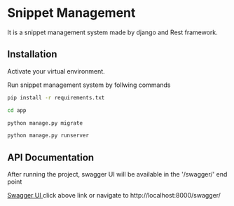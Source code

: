 
# Snippet Management

It is a snippet management system made by django and Rest framework.

## Installation

Activate your virtual environment.

Run snippet management system by follwing commands

```bash
pip install -r requirements.txt
```
```bash
cd app
```
```bash
python manage.py migrate
```
```bash
python manage.py runserver
```

## API Documentation

After running the project, swagger UI will be available in the
'/swagger/' end point

[Swagger UI ](http://localhost:8000/swagger/)
click above link or navigate to http://localhost:8000/swagger/
